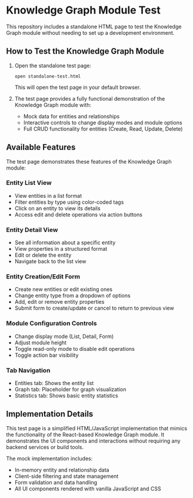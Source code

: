 # Knowledge Graph Module Test

This repository includes a standalone HTML page to test the Knowledge Graph module without needing to set up a development environment.

## How to Test the Knowledge Graph Module

1. Open the standalone test page:
   ```
   open standalone-test.html
   ```
   
   This will open the test page in your default browser.

2. The test page provides a fully functional demonstration of the Knowledge Graph module with:
   - Mock data for entities and relationships
   - Interactive controls to change display modes and module options
   - Full CRUD functionality for entities (Create, Read, Update, Delete)

## Available Features

The test page demonstrates these features of the Knowledge Graph module:

### Entity List View
- View entities in a list format
- Filter entities by type using color-coded tags
- Click on an entity to view its details
- Access edit and delete operations via action buttons

### Entity Detail View
- See all information about a specific entity
- View properties in a structured format
- Edit or delete the entity
- Navigate back to the list view

### Entity Creation/Edit Form
- Create new entities or edit existing ones
- Change entity type from a dropdown of options
- Add, edit or remove entity properties
- Submit form to create/update or cancel to return to previous view

### Module Configuration Controls
- Change display mode (List, Detail, Form)
- Adjust module height
- Toggle read-only mode to disable edit operations
- Toggle action bar visibility

### Tab Navigation
- Entities tab: Shows the entity list
- Graph tab: Placeholder for graph visualization
- Statistics tab: Shows basic entity statistics

## Implementation Details

This test page is a simplified HTML/JavaScript implementation that mimics the functionality of the React-based Knowledge Graph module. It demonstrates the UI components and interactions without requiring any backend services or build tools.

The mock implementation includes:
- In-memory entity and relationship data
- Client-side filtering and state management
- Form validation and data handling
- All UI components rendered with vanilla JavaScript and CSS